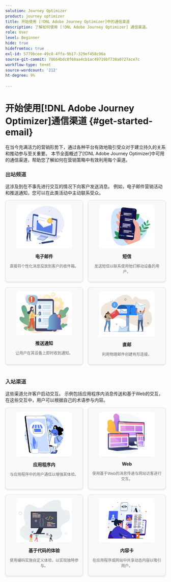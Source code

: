 ```yaml
---
solution: Journey Optimizer
product: journey optimizer
title: 开始使用 [!DNL Adobe Journey Optimizer]中的通信渠道
description: 了解如何使用 [!DNL Adobe Journey Optimizer] 通信渠道。
role: User
level: Beginner
hide: true
hidefromtoc: true
exl-id: 5779bcee-49c0-4ffa-9b17-329ef458c96a
source-git-commit: 78664bdc8f68aa4cb1ac49719bf738a0727ace7c
workflow-type: tm+mt
source-wordcount: '212'
ht-degree: 9%

---
```


# 开始使用[!DNL Adobe Journey Optimizer]通信渠道 {#get-started-email}

在当今充满活力的营销形势下，通过各种平台有效地吸引受众对于建立持久的关系和推动参与至关重要。 本节全面概述了[!DNL Adobe Journey Optimizer]中可用的通信渠道，帮助您了解如何在营销策略中有效利用每个渠道。

<!-- Outbound Channels Section -->
<div style="margin-bottom: 40px;">
    <h3 style="margin-bottom: 16px; color: #333;">出站频道</h3>
    <p>这涉及到在不事先进行交互的情况下向客户发送消息。 例如，电子邮件营销活动和推送通知，您可以在此类活动中主动联系受众。
</p>
    <div style="display: grid; grid-template-columns: repeat(auto-fit, minmax(160px, 1fr)); gap: 16px;">
        <!-- Card 1: Email -->
        <div style="border: 1px solid #e0e0e0; border-radius: 8px; padding: 12px; text-align: center; background-color: #f9f9f9; box-shadow: 0 2px 4px rgba(0,0,0,0.1);">
            <a href="../email/get-started-email.md"><img src="assets/do-not-localize/email.png" alt="电子邮件" style="width: 80%; border-radius: 8px 8px 0 0;"></a>
            <h4 style="margin: 12px 0 8px;">电子邮件</h4>
            <p style="font-size: 12px; color: #666;">直接将个性化消息投放到客户的收件箱。</p>
        </div>
        <!-- Card 2: SMS -->
        <div style="border: 1px solid #e0e0e0; border-radius: 8px; padding: 12px; text-align: center; background-color: #f9f9f9; box-shadow: 0 2px 4px rgba(0,0,0,0.1);">
            <a href="../sms/get-started-sms.md"><img src="assets/do-not-localize/sms.png" alt="短信" style="width: 80%; border-radius: 8px 8px 0 0;"></a>
            <h4 style="margin: 12px 0 8px;">短信</h4>
            <p style="font-size: 12px; color: #666;">发送短信以联系使用他们移动设备的用户。</p>
        </div>
        <!-- Card 3: Push Notification -->
        <div style="border: 1px solid #e0e0e0; border-radius: 8px; padding: 12px; text-align: center; background-color: #f9f9f9; box-shadow: 0 2px 4px rgba(0,0,0,0.1);">
            <a href="../push/get-started-push.md"><img src="assets/do-not-localize/push.png" alt="推送通知" style="width: 80%; border-radius: 8px 8px 0 0;"></a>
            <h4 style="margin: 12px 0 8px;">推送通知</h4>
            <p style="font-size: 12px; color: #666;">让用户在其设备上即时收到通知。</p>
        </div>
        <!-- Card 4: Direct Mail -->
        <div style="border: 1px solid #e0e0e0; border-radius: 8px; padding: 12px; text-align: center; background-color: #f9f9f9; box-shadow: 0 2px 4px rgba(0,0,0,0.1);">
            <a href="../direct-mail/get-started-direct-mail.md"><img src="assets/do-not-localize/direct-mail.jpg" alt="直邮" style="width: 80%; border-radius: 8px 8px 0 0;"></a>
            <h4 style="margin: 12px 0 8px;">直邮</h4>
            <p style="font-size: 12px; color: #666;">利用物理邮件创建有形连接。</p>
        </div>
    </div>
</div>

<!-- Inbound Channels Section -->
<div>
    <h3 style="margin-bottom: 16px; color: #333;">入站渠道</h3>
    <p>这些渠道允许客户启动交互。 示例包括应用程序内消息传送和基于Web的交互，在这些交互中，用户可以根据自己的术语参与内容。</p>
    <div style="display: grid; grid-template-columns: repeat(auto-fit, minmax(160px, 1fr)); gap: 16px;">
        <!-- Card 1: In-app -->
        <div style="border: 1px solid #e0e0e0; border-radius: 8px; padding: 12px; text-align: center; background-color: #f9f9f9; box-shadow: 0 2px 4px rgba(0,0,0,0.1);">
            <a href="../in-app/get-started-in-app.md"><img src="assets/do-not-localize/inapp.jpg" alt="应用程序内" style="width: 80%; border-radius: 8px 8px 0 0;"></a>
            <h4 style="margin: 12px 0 8px;">应用程序内</h4>
            <p style="font-size: 12px; color: #666;">与应用程序中的用户通信以增强其体验。</p>
        </div>
        <!-- Card 2: Web -->
        <div style="border: 1px solid #e0e0e0; border-radius: 8px; padding: 12px; text-align: center; background-color: #f9f9f9; box-shadow: 0 2px 4px rgba(0,0,0,0.1);">
            <a href="../web/get-started-web.md"><img src="assets/do-not-localize/web.jpg" alt="Web" style="width: 80%; border-radius: 8px 8px 0 0;"></a>
            <h4 style="margin: 12px 0 8px;">Web</h4>
            <p style="font-size: 12px; color: #666;">使用基于Web的消息传递与网站访客进行交互。</p>
        </div>
        <!-- Card 3: Code-based Experience -->
        <div style="border: 1px solid #e0e0e0; border-radius: 8px; padding: 12px; text-align: center; background-color: #f9f9f9; box-shadow: 0 2px 4px rgba(0,0,0,0.1);">
            <a href="../code-based/get-started-code-based.md"><img src="assets/do-not-localize/code.png" alt="基于代码的体验" style="width: 80%; border-radius: 8px 8px 0 0;"></a>
            <h4 style="margin: 12px 0 8px;">基于代码的体验</h4>
            <p style="font-size: 12px; color: #666;">使用编码实施自定义体验，以实现独特参与。</p>
        </div>
        <!-- Card 4: Content Cards -->
        <div style="border: 1px solid #e0e0e0; border-radius: 8px; padding: 12px; text-align: center; background-color: #f9f9f9; box-shadow: 0 2px 4px rgba(0,0,0,0.1);">
            <a href="../content-card/get-started-content-card.md"><img src="assets/do-not-localize/cards.png" alt="内容卡" style="width: 80%; border-radius: 8px 8px 0 0;"></a>
            <h4 style="margin: 12px 0 8px;">内容卡</h4>
            <p style="font-size: 12px; color: #666;">在应用程序或网站中共享动态内容以吸引用户。</p>
        </div>
    </div>
</div>